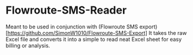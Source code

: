 # Flowroute-SMS-Reader
Meant to be used in conjunction with (Flowroute SMS export)[https://github.com/SimonW1010/Flowroute-SMS-Export] It takes the raw Excel file and converts it into a simple to read neat Excel sheet for easy billing or analysis.

